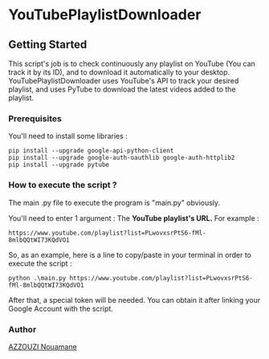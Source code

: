 # YouTubePlaylistDownloader

## Getting Started
This script's job is to check continuously any playlist on YouTube (You can track it by its ID), and to download it automatically to your desktop.
YouTubePlaylistDownloader uses YouTube's API to track your desired playlist, and uses PyTube to download the latest videos added to the playlist.


### Prerequisites
You'll need to install some libraries : 
```
pip install --upgrade google-api-python-client
pip install --upgrade google-auth-oauthlib google-auth-httplib2
pip install --upgrade pytube
```
### How to execute the script ?
The main .py file to execute the program is "main.py" obviously.

You'll need to enter 1 argument : The **YouTube playlist's URL.**
For example : 
```
https://www.youtube.com/playlist?list=PLwovxsrPtS6-fMl-8mlbQQtWI73KQdVO1
```

So, as an example, here is a line to copy/paste in your terminal in order to execute the script : 
```
python .\main.py https://www.youtube.com/playlist?list=PLwovxsrPtS6-fMl-8mlbQQtWI73KQdVO1
```

After that, a special token will be needed. You can obtain it after linking your Google Account with the script.

### Author
[AZZOUZI Nouamane](https://github.com/AzzouziNouamane)
